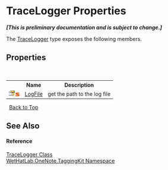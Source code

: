 # TraceLogger Properties
 _**\[This is preliminary documentation and is subject to change.\]**_

The <a href="a58bd163-de69-89db-8a1f-17c4613506ce">TraceLogger</a> type exposes the following members.


## Properties
&nbsp;<table><tr><th></th><th>Name</th><th>Description</th></tr><tr><td>![Protected property](media/protproperty.gif "Protected property")![Static member](media/static.gif "Static member")</td><td><a href="a48b76b9-a2f2-14d6-e126-2728bc9fbccf">LogFile</a></td><td>
get the path to the log file</td></tr></table>&nbsp;
<a href="#tracelogger-properties">Back to Top</a>

## See Also


#### Reference
<a href="a58bd163-de69-89db-8a1f-17c4613506ce">TraceLogger Class</a><br /><a href="4e00c8ac-fc03-0e6d-d2fd-b2c7565a9aa0">WetHatLab.OneNote.TaggingKit Namespace</a><br />